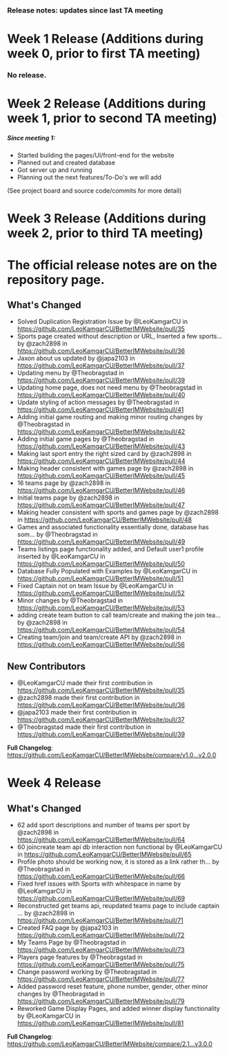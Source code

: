 ### Release notes: updates since last TA meeting

# Week 1 Release (Additions during week 0, prior to first TA meeting)  
### No release. 


# Week 2 Release (Additions during week 1, prior to second TA meeting)  

##### Since meeting 1:
- Started building the pages/UI/front-end for the website
- Planned out and created database
- Got server up and running
- Planning out the next features/To-Do's we will add

(See project board and source code/commits for more detail)







# Week 3 Release (Additions during week 2, prior to third TA meeting)  
# The official release notes are on the repository page.

## What's Changed
* Solved Duplication Registration Issue by @LeoKamgarCU in https://github.com/LeoKamgarCU/BetterIMWebsite/pull/35
* Sports page created without description or URL, Inserted a few sports… by @zach2898 in https://github.com/LeoKamgarCU/BetterIMWebsite/pull/36
* Jaxon   about us updated by @japa2103 in https://github.com/LeoKamgarCU/BetterIMWebsite/pull/37
* Updating menu by @Theobragstad in https://github.com/LeoKamgarCU/BetterIMWebsite/pull/39
* Updating home page, does not need menu by @Theobragstad in https://github.com/LeoKamgarCU/BetterIMWebsite/pull/40
* Update styling of action messages by @Theobragstad in https://github.com/LeoKamgarCU/BetterIMWebsite/pull/41
* Adding initial game routing and making minor routing changes by @Theobragstad in https://github.com/LeoKamgarCU/BetterIMWebsite/pull/42
* Adding initial game pages by @Theobragstad in https://github.com/LeoKamgarCU/BetterIMWebsite/pull/43
* Making last sport entry the right sized card by @zach2898 in https://github.com/LeoKamgarCU/BetterIMWebsite/pull/44
* Making header consistent with games page by @zach2898 in https://github.com/LeoKamgarCU/BetterIMWebsite/pull/45
* 16 teams page by @zach2898 in https://github.com/LeoKamgarCU/BetterIMWebsite/pull/46
* Initial teams page by @zach2898 in https://github.com/LeoKamgarCU/BetterIMWebsite/pull/47
* Making header consistent with sports and games page by @zach2898 in https://github.com/LeoKamgarCU/BetterIMWebsite/pull/48
* Games and associated functionality essentially done, database has som… by @Theobragstad in https://github.com/LeoKamgarCU/BetterIMWebsite/pull/49
* Teams listings page functionality added, and Default user1 profile inserted by @LeoKamgarCU in https://github.com/LeoKamgarCU/BetterIMWebsite/pull/50
* Database Fully Populated with Examples by @LeoKamgarCU in https://github.com/LeoKamgarCU/BetterIMWebsite/pull/51
* Fixed Captain not on team Issue by @LeoKamgarCU in https://github.com/LeoKamgarCU/BetterIMWebsite/pull/52
* Minor changes by @Theobragstad in https://github.com/LeoKamgarCU/BetterIMWebsite/pull/53
* adding create team button to call team/create and making the join tea… by @zach2898 in https://github.com/LeoKamgarCU/BetterIMWebsite/pull/54
* Creating team/join and team/create API by @zach2898 in https://github.com/LeoKamgarCU/BetterIMWebsite/pull/56

## New Contributors
* @LeoKamgarCU made their first contribution in https://github.com/LeoKamgarCU/BetterIMWebsite/pull/35
* @zach2898 made their first contribution in https://github.com/LeoKamgarCU/BetterIMWebsite/pull/36
* @japa2103 made their first contribution in https://github.com/LeoKamgarCU/BetterIMWebsite/pull/37
* @Theobragstad made their first contribution in https://github.com/LeoKamgarCU/BetterIMWebsite/pull/39

**Full Changelog**: https://github.com/LeoKamgarCU/BetterIMWebsite/compare/v1.0...v2.0.0


# Week 4 Release
## What's Changed
* 62 add sport descriptions and number of teams per sport by @zach2898 in https://github.com/LeoKamgarCU/BetterIMWebsite/pull/64
* 60 joincreate team api db interaction non functional by @LeoKamgarCU in https://github.com/LeoKamgarCU/BetterIMWebsite/pull/65
* Profile photo should be working now, it is stored as a link rather th… by @Theobragstad in https://github.com/LeoKamgarCU/BetterIMWebsite/pull/66
* Fixed href issues with Sports with whitespace in name by @LeoKamgarCU in https://github.com/LeoKamgarCU/BetterIMWebsite/pull/69
* Reconstructed get teams api, reupdated teams page to include captain … by @zach2898 in https://github.com/LeoKamgarCU/BetterIMWebsite/pull/71
* Created FAQ page by @japa2103 in https://github.com/LeoKamgarCU/BetterIMWebsite/pull/72
* My Teams Page by @Theobragstad in https://github.com/LeoKamgarCU/BetterIMWebsite/pull/73
* Players page features by @Theobragstad in https://github.com/LeoKamgarCU/BetterIMWebsite/pull/75
* Change password working by @Theobragstad in https://github.com/LeoKamgarCU/BetterIMWebsite/pull/77
* Added password reset feature, phone number, gender, other minor changes by @Theobragstad in https://github.com/LeoKamgarCU/BetterIMWebsite/pull/79
* Reworked Game Display Pages, and added winner display functionality by @LeoKamgarCU in https://github.com/LeoKamgarCU/BetterIMWebsite/pull/81


**Full Changelog**: https://github.com/LeoKamgarCU/BetterIMWebsite/compare/2.1...v3.0.0
